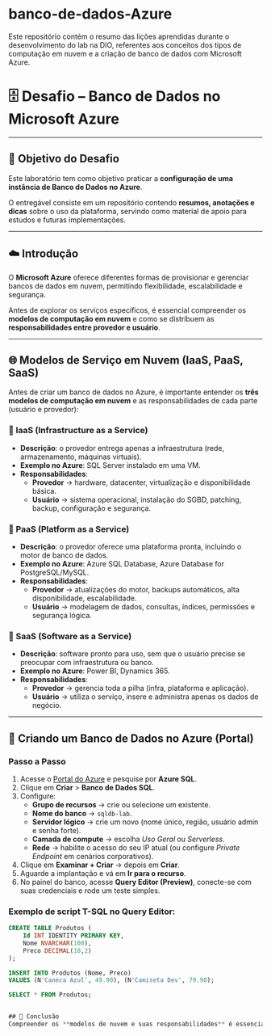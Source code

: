 # banco-de-dados-Azure
Este repositório contém o resumo das lições aprendidas durante o desenvolvimento do lab na DIO, referentes aos conceitos dos tipos de computação em nuvem e a criação de banco de dados com Microsoft Azure.
# 🗄️ Desafio – Banco de Dados no Microsoft Azure  

---

## 🎯 Objetivo do Desafio  
Este laboratório tem como objetivo praticar a **configuração de uma instância de Banco de Dados no Azure**.  

O entregável consiste em um repositório contendo **resumos, anotações e dicas** sobre o uso da plataforma, servindo como material de apoio para estudos e futuras implementações.  

---

## ☁️ Introdução  
O **Microsoft Azure** oferece diferentes formas de provisionar e gerenciar bancos de dados em nuvem, permitindo flexibilidade, escalabilidade e segurança.  

Antes de explorar os serviços específicos, é essencial compreender os **modelos de computação em nuvem** e como se distribuem as **responsabilidades entre provedor e usuário**.  

---

## 🌐 Modelos de Serviço em Nuvem (IaaS, PaaS, SaaS)  

Antes de criar um banco de dados no Azure, é importante entender os **três modelos de computação em nuvem** e as responsabilidades de cada parte (usuário e provedor):  

### 🔹 IaaS (Infrastructure as a Service)  
- **Descrição**: o provedor entrega apenas a infraestrutura (rede, armazenamento, máquinas virtuais).  
- **Exemplo no Azure**: SQL Server instalado em uma VM.  
- **Responsabilidades**:  
  - **Provedor** → hardware, datacenter, virtualização e disponibilidade básica.  
  - **Usuário** → sistema operacional, instalação do SGBD, patching, backup, configuração e segurança.  

### 🔹 PaaS (Platform as a Service)  
- **Descrição**: o provedor oferece uma plataforma pronta, incluindo o motor de banco de dados.  
- **Exemplo no Azure**: Azure SQL Database, Azure Database for PostgreSQL/MySQL.  
- **Responsabilidades**:  
  - **Provedor** → atualizações do motor, backups automáticos, alta disponibilidade, escalabilidade.  
  - **Usuário** → modelagem de dados, consultas, índices, permissões e segurança lógica.  

### 🔹 SaaS (Software as a Service)  
- **Descrição**: software pronto para uso, sem que o usuário precise se preocupar com infraestrutura ou banco.  
- **Exemplo no Azure**: Power BI, Dynamics 365.  
- **Responsabilidades**:  
  - **Provedor** → gerencia toda a pilha (infra, plataforma e aplicação).  
  - **Usuário** → utiliza o serviço, insere e administra apenas os dados de negócio.  

---

## 🚀 Criando um Banco de Dados no Azure (Portal)  

### Passo a Passo  

1. Acesse o [Portal do Azure](https://portal.azure.com/) e pesquise por **Azure SQL**.  
2. Clique em **Criar** > **Banco de Dados SQL**.  
3. Configure:  
   - **Grupo de recursos** → crie ou selecione um existente.  
   - **Nome do banco** → `sqldb-lab`.  
   - **Servidor lógico** → crie um novo (nome único, região, usuário admin e senha forte).  
   - **Camada de compute** → escolha *Uso Geral* ou *Serverless*.  
   - **Rede** → habilite o acesso do seu IP atual (ou configure *Private Endpoint* em cenários corporativos).  
4. Clique em **Examinar + Criar** → depois em **Criar**.  
5. Aguarde a implantação e vá em **Ir para o recurso**.  
6. No painel do banco, acesse **Query Editor (Preview)**, conecte-se com suas credenciais e rode um teste simples.  

### Exemplo de script T-SQL no Query Editor:  
```sql
CREATE TABLE Produtos (
    Id INT IDENTITY PRIMARY KEY,
    Nome NVARCHAR(100),
    Preco DECIMAL(10,2)
);

INSERT INTO Produtos (Nome, Preco)
VALUES (N'Caneca Azul', 49.90), (N'Camiseta Dev', 79.90);

SELECT * FROM Produtos;


## 🚀 Conclusão  
Compreender os **modelos de nuvem e suas responsabilidades** é essencial para aproveitar ao máximo os serviços do Azure, seja configurando uma **instância de banco de dados**, escalando aplicações ou garantindo segurança e governança.  

